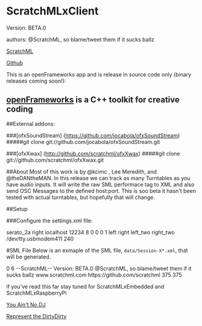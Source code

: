 # ScratchMLxClient 

Version: BETA.0

authors: @ScratchML, so blame/tweet them if it sucks ballz

[ScratchML](www.scratchml.com)

[Github](https://github.com/scratchml)


This is an openFrameworks app and is release in source code only (binary releases coming soon!): 
## [openFrameworks](http://openframeworks.cc/) is a C++ toolkit for creative coding

##External addons:

###[ofxSoundStream] (https://github.com/jocabola/ofxSoundStream)
#####git clone git://github.com/jocabola/ofxSoundStream.git

###[ofxXwax] (http://github.com/scratchml/ofxXwax)
#####git clone git://github.com/scratchml/ofxXwax.git


##About
Most of this work is by @kcimc , Lee Meredith, and @theDANtheMAN.  In this release we can track as many Turntables as you have audio inputs.  It will write the raw SML performace tag to XML and also send OSC Messages to the defined host:port.  This is soo beta it hasn't been tested with actual turntables, but hopefully that will change.


##Setup


###Configure the settings.xml file:

<sml>
<record>
<!--
format can be: serato_2a, serato_2b, serato_cd, traktor_a,
traktor_b, mixvibes_v2, mixvibes_7inch
-->
<format>serato_2a</format>
<side>right</side>
<!-- changes the OSC message address -->
</record>
<osc>
<!-- change to X.X.X.X.255 where XXX is your IP address --> 
<host>localhost</host>
<port>12234</port>
<subdivide>8</subdivide> <!-- send every Nth message from the vinyl -->
<relative>0</relative> <!-- use relative instead of absolute position -->
<pitch>0</pitch> <!-- send pitch data -->
<degrees>0</degrees> <!-- send orientation in degrees -->
</osc>
<audio>
<!-- the samplerate/buffersize should match your audio settings -->
<sampleRate>44100</sampleRate>
<buffersize>16</buffersize>
<!-- Device Name -->
<interface></interface>
<!-- if Device name is not present it will default 
to the device id on a mac the audio-in is device 1-->
<device>1</device>
</audio>
<turntables>
<decks>1</decks>
<deck0>left</deck0>
<deck1>right</deck1>
<deck2>left_two</deck2>
<deck3>right_two</deck3>
</turntables>
<!-- serial is disabled -->
<serial>
<!-- the arduino should report a stream of bytes on this port was tty.usbmodemfd121-->
<port>/dev/tty.usbmodem411</port>
<!--
when the serial data passes this threshold in either direction,
a 0 or 1 is sent over OSC. in the future, this should be double-ended
so that it sends 0, .5, or 1.
-->
<threshold>240</threshold>
</serial>
</sml>


#SML File
Below is an exmaple of the SML file, `data/Session-X*.xml`, that will be generated.  

<sml>
<version>
<major>0</major>
<minor>6</minor>
</version>
<about>
<client>--ScratchML-- Version: BETA.0</client>
<authors>@ScratchML, so blame/tweet them if it sucks ballz</authors>
<url>www.scratchml.com</url>
<github>https://github.com/scratchml</github>
</about>
<audio>
<sample>
<filename>connect me to the GUI</filename>
<description>connect me to the GUI</description>
<deck>connect me to the GUI</deck>
<start>connect me to the GUI</start>
<stop>connect me ot the GUI</stop>
</sample>
</audio>
<performance>
<turntable>
<deck0>
<samplerate>375</samplerate>
<data></data>
</deck0>
<deck1>
<samplerate>375</samplerate>
<data></data>
</deck1>
</turntable>
</performance>
</sml>

if you've read this far stay tuned for ScratchMLxEmbedded and ScratchMLxRaspberryPi 

[You Ain't No DJ](http://www.youtube.com/watch?v=0tq8F_vDN_E)

[Represent the DirtyDirty](http://www.youtube.com/watch?v=3SMhxOgf7ys)